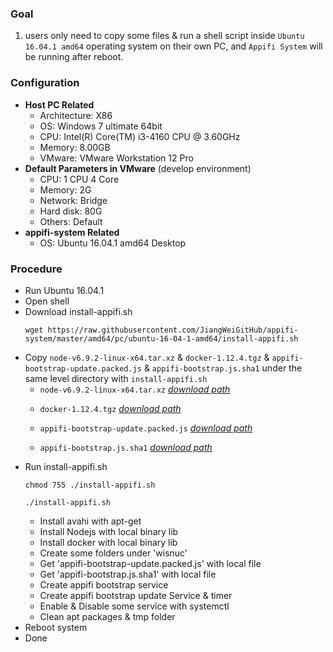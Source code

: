 ### Goal
  1. users only need to copy some files & run a shell script inside `Ubuntu 16.04.1 amd64` operating system on their own PC, and `Appifi System` will be running after reboot.

### Configuration
+ **Host PC Related**
  - Architecture: X86
  - OS: Windows 7 ultimate 64bit
  - CPU: Intel(R) Core(TM) i3-4160 CPU @ 3.60GHz
  - Memory: 8.00GB
  - VMware: VMware Workstation 12 Pro
+ **Default Parameters in VMware** (develop environment)
  - CPU: 1 CPU 4 Core
  - Memory: 2G
  - Network: Bridge
  - Hard disk: 80G
  - Others: Default
+ **appifi-system Related**
  - OS: Ubuntu 16.04.1 amd64 Desktop

### Procedure
+ Run Ubuntu 16.04.1
+ Open shell
+ Download install-appifi.sh<p>
  `wget https://raw.githubusercontent.com/JiangWeiGitHub/appifi-system/master/amd64/pc/ubuntu-16-04-1-amd64/install-appifi.sh`<p>
+ Copy `node-v6.9.2-linux-x64.tar.xz` & `docker-1.12.4.tgz` & `appifi-bootstrap-update.packed.js` & `appifi-bootstrap.js.sha1` under the same level directory with `install-appifi.sh`
  - `node-v6.9.2-linux-x64.tar.xz` [*download path*](https://nodejs.org/dist/v6.9.2/node-v6.9.2-linux-x64.tar.xz)<p>
  - `docker-1.12.4.tgz` [*download path*](https://get.docker.com/builds/Linux/x86_64/docker-1.12.4.tgz)<p>
  - `appifi-bootstrap-update.packed.js` [*download path*](https://raw.githubusercontent.com/wisnuc/appifi-bootstrap-update/release/appifi-bootstrap-update.packed.js)<p>
  - `appifi-bootstrap.js.sha1` [*download path*](https://raw.githubusercontent.com/wisnuc/appifi-bootstrap/release/appifi-bootstrap.js.sha1)<p>
+ Run install-appifi.sh<p>
  `chmod 755 ./install-appifi.sh`<p>
  `./install-appifi.sh`<p>
  - Install avahi with apt-get
  - Install Nodejs with local binary lib
  - Install docker with local binary lib
  - Create some folders under 'wisnuc'
  - Get 'appifi-bootstrap-update.packed.js' with local file
  - Get 'appifi-bootstrap.js.sha1' with local file
  - Create appifi bootstrap service
  - Create appifi bootstrap update Service & timer
  - Enable & Disable some service with systemctl
  - Clean apt packages & tmp folder
+ Reboot system
+ Done
